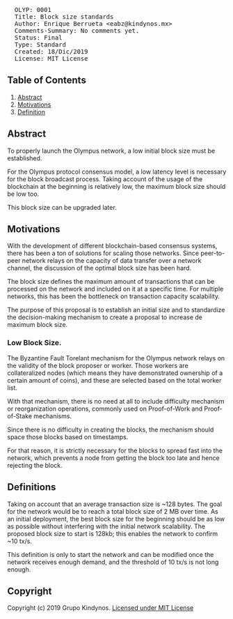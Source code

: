 <pre>
  OLYP: 0001
  Title: Block size standards
  Author: Enrique Berrueta &lt;eabz@kindynos.mx&gt;
  Comments-Summary: No comments yet.
  Status: Final
  Type: Standard
  Created: 18/Dic/2019
  License: MIT License
</pre>


## Table of Contents

1. [Abstract](#abstract)
2. [Motivations](#motivations)
3. [Definition](#definition)

## Abstract

To properly launch the Olympus network, a low initial block size must be established. 

For the Olympus protocol consensus model, a low latency level is necessary for the block broadcast process. Taking account of the usage of the blockchain at the beginning is relatively low, the maximum block size should be low too.

This block size can be upgraded later.

## Motivations

With the development of different blockchain-based consensus systems, there has been a ton of solutions for scaling those networks. Since peer-to-peer network relays on the capacity of data transfer over a network channel, the discussion of the optimal block size has been hard.

The block size defines the maximum amount of transactions that can be processed on the network and included on it at a specific time. 
For multiple networks, this has been the bottleneck on transaction capacity scalability.

The purpose of this proposal is to establish an initial size and to standardize the decision-making mechanism to create a proposal to increase de maximum block size.

### Low Block Size.

The Byzantine Fault Torelant mechanism for the Olympus network relays on the validity of the block proposer or worker. Those workers are collateralized nodes (which means they have demonstrated ownership of a certain amount of coins), and these are selected based on the total worker list. 

With that mechanism, there is no need at all to include difficulty mechanism or reorganization operations, commonly used on Proof-of-Work and Proof-of-Stake mechanisms. 

Since there is no difficulty in creating the blocks, the mechanism should space those blocks based on timestamps. 

For that reason, it is strictly necessary for the blocks to spread fast into the network, which prevents a node from getting the block too late and hence rejecting the block.

## Definitions

Taking on account that an average transaction size is ~128 bytes. The goal for the network would be to reach a total block size of 2 MB over time. 
As an initial deployment, the best block size for the beginning should be as low as possible without interfering with the initial network scalability. The proposed block size to start is 128kb; this enables the network to confirm ~10 tx/s.

This definition is only to start the network and can be modified once the network receives enough demand, and the threshold of 10 tx/s is not long enough.


## Copyright

Copyright (c) 2019 Grupo Kindynos.  [Licensed under MIT License](https://opensource.org/licenses/MIT)
